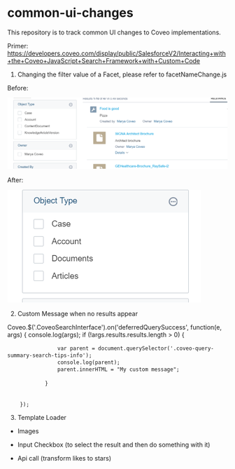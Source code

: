 # common-ui-changes

This repository is to track common UI changes to Coveo implementations.

Primer: https://developers.coveo.com/display/public/SalesforceV2/Interacting+with+the+Coveo+JavaScript+Search+Framework+with+Custom+Code

1. Changing the filter value of a Facet, please refer to facetNameChange.js

Before:

![Facet Labels Before Change](
https://github.com/coveo-demo-snippets/common-ui-changes/blob/master/facetLabelnochange.PNG)

After:

![Facet Labels After Change](
https://github.com/coveo-demo-snippets/common-ui-changes/blob/master/facetlabelwithchange.PNG)


2. Custom Message when no results appear

Coveo.$('.CoveoSearchInterface').on('deferredQuerySuccess', function(e, args) {
           console.log(args);
            if (!args.results.results.length > 0) {
             
                    var parent = document.querySelector('.coveo-query-summary-search-tips-info');                    
                    console.log(parent);
                    parent.innerHTML = "My custom message";
                    
                }
            
            
        });

3. Template Loader 

  - Images
  
  - Input Checkbox (to select the result and then do something with it)
  
  - Api call (transform likes to stars)
  
   
